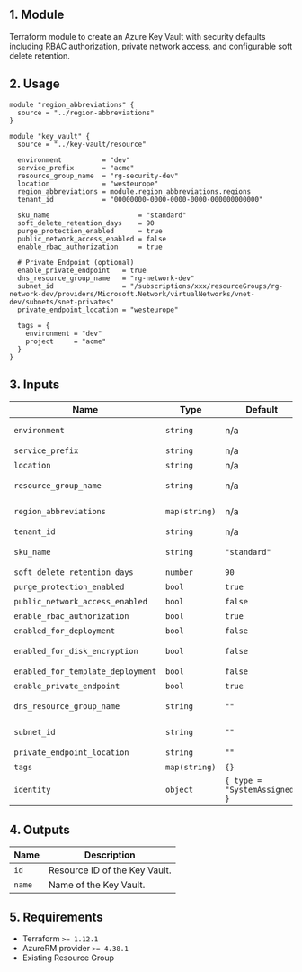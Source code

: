 ## 1. Module
Terraform module to create an Azure Key Vault with security defaults including RBAC authorization, private network access, and configurable soft delete retention.

## 2. Usage
```hcl
module "region_abbreviations" {
  source = "../region-abbreviations"
}

module "key_vault" {
  source = "../key-vault/resource"

  environment          = "dev"
  service_prefix       = "acme"
  resource_group_name  = "rg-security-dev"
  location             = "westeurope"
  region_abbreviations = module.region_abbreviations.regions
  tenant_id            = "00000000-0000-0000-0000-000000000000"

  sku_name                      = "standard"
  soft_delete_retention_days    = 90
  purge_protection_enabled      = true
  public_network_access_enabled = false
  enable_rbac_authorization     = true

  # Private Endpoint (optional)
  enable_private_endpoint   = true
  dns_resource_group_name   = "rg-network-dev"
  subnet_id                 = "/subscriptions/xxx/resourceGroups/rg-network-dev/providers/Microsoft.Network/virtualNetworks/vnet-dev/subnets/snet-privates"
  private_endpoint_location = "westeurope"

  tags = {
    environment = "dev"
    project     = "acme"
  }
}
```

## 3. Inputs
| Name | Type | Default | Required | Description |
|------|------|---------|:--------:|-------------|
| `environment` | `string` | n/a | yes | Environment project (dev, qua or prd). |
| `service_prefix` | `string` | n/a | yes | Prefix or name of the project. |
| `location` | `string` | n/a | yes | Azure region. |
| `resource_group_name` | `string` | n/a | yes | Resource group in which to create the Key Vault. |
| `region_abbreviations` | `map(string)` | n/a | yes | Map of Azure locations to abbreviations. |
| `tenant_id` | `string` | n/a | yes | Azure Tenant ID. |
| `sku_name` | `string` | `"standard"` | no | Key Vault SKU (`standard` or `premium`). |
| `soft_delete_retention_days` | `number` | `90` | no | Soft delete retention in days. |
| `purge_protection_enabled` | `bool` | `true` | no | Enable purge protection. |
| `public_network_access_enabled` | `bool` | `false` | no | Allow public network access. |
| `enable_rbac_authorization` | `bool` | `true` | no | Enable Azure RBAC authorization. |
| `enabled_for_deployment` | `bool` | `false` | no | Allow VM to retrieve certificates. |
| `enabled_for_disk_encryption` | `bool` | `false` | no | Allow Disk Encryption to retrieve secrets. |
| `enabled_for_template_deployment` | `bool` | `false` | no | Allow ARM to retrieve secrets. |
| `enable_private_endpoint` | `bool` | `true` | no | Create a Private Endpoint. |
| `dns_resource_group_name` | `string` | `""` | no | RG with Private DNS Zone `privatelink.vaultcore.azure.net`. |
| `subnet_id` | `string` | `""` | no | Subnet ID for the Private Endpoint. |
| `private_endpoint_location` | `string` | `""` | no | Location for the Private Endpoint. |
| `tags` | `map(string)` | `{}` | no | Tags to apply to resources. |
| `identity` | `object` | `{ type = "SystemAssigned" }` | no | Managed identity configuration. |

## 4. Outputs
| Name | Description |
|------|-------------|
| `id` | Resource ID of the Key Vault. |
| `name` | Name of the Key Vault. |

## 5. Requirements
- Terraform `>= 1.12.1`
- AzureRM provider `>= 4.38.1`
- Existing Resource Group


